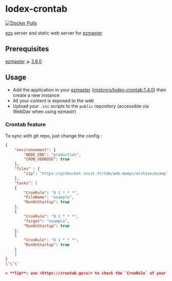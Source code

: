 # lodex-crontab

[![Docker Pulls](https://img.shields.io/docker/pulls/inistcnrs/ezmaster-webserver.svg)](https://registry.hub.docker.com/u/inistcnrs/ezmaster-webserver/)

[ezs](https://inist-cnrs.github.io/ezs/#/?id=ezs) server and static web server for [ezmaster](https://github.com/Inist-CNRS/ezmaster)

## Prerequisites

[ezmaster](https://github.com/Inist-CNRS/ezmaster) ⩾ [3.8.0](https://github.com/Inist-CNRS/ezmaster#ezmaster-380)

## Usage

- Add the application in your [ezmaster](https://github.com/Inist-CNRS/ezmaster) ([inistcnrs/lodex-crontab:1.4.0](https://hub.docker.com/r/inistcnrs/lodex-crontab/tags/)) then create a new instance
- All your content is exposed to the web
- Upload your `.ini` scripts to the `public` repository (accessible via WebDav when using ezmastr)

### Crontab feature

To sync with git repo, just change the config :

```json
{
    "environnement": {
        "NODE_ENV": "production",
        "CRON_VERBOSE": true
    },
    "files" : {
        "zip": "https://gitbucket.inist.fr/tdm/web-dumps/archive/example/master.zip"
    },
    "tasks": [
    {
        "CronRule": "0 1 * * *",
        "FileName": "example",
        "RunOnStartup": true
    },
    {
        "CronRule": "0 1 * * *",
        "Target": "example",
        "RunOnStartup": true
    },
    {
        "CronRule": "0 1 * * *",
        "RunOnStartup": true
    }
    ]
}
\`\`\`

> **Tip**: use <https://crontab.guru/> to check the `CronRule` of your tasks.
